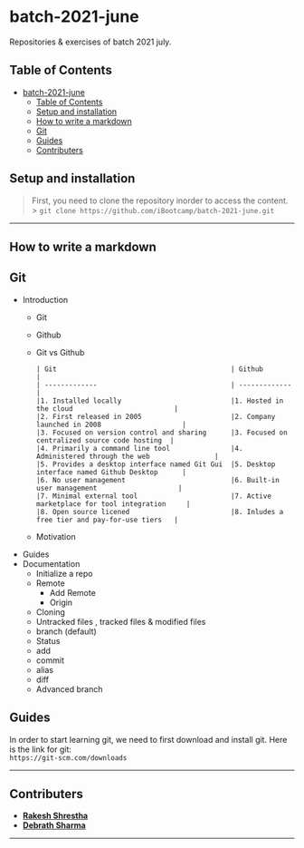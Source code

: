 # batch-2021-june

Repositories &amp; exercises of batch 2021 july.

## Table of Contents

- [batch-2021-june](#batch-2021-june)
  - [Table of Contents](#table-of-contents)
  - [Setup and installation](#setup-and-installation)
  - [How to write a markdown](#how-to-write-a-markdown)
  - [Git](#git)
  - [Guides](#guides)
  - [Contributers](#contributers)

## Setup and installation

> First, you need to clone the repository inorder to access the content. <br/> > `git clone https://github.com/iBootcamp/batch-2021-june.git`

---

## How to write a markdown

## Git

- Introduction
  - Git
  - Github
  - Git vs Github

        | Git                                           | Github                                        |
        | -------------                                 | -------------                                 |
        |1. Installed locally                           |1. Hosted in the cloud                         |
        |2. First released in 2005                      |2. Company launched in 2008                    | 
        |3. Focused on version control and sharing      |3. Focused on centralized source code hosting  |
        |4. Primarily a command line tool               |4. Administered through the web                | 
        |5. Provides a desktop interface named Git Gui  |5. Desktop interface named Github Desktop      |
        |6. No user management                          |6. Built-in user management                    | 
        |7. Minimal external tool                       |7. Active marketplace for tool integration     | 
        |8. Open source licened                         |8. Inludes a free tier and pay-for-use tiers   |
        


  - Motivation
- Guides
- Documentation
  - Initialize a repo
  - Remote
    - Add Remote
    - Origin
  - Cloning
  - Untracked files , tracked files & modified files
  - branch (default)
  - Status
  - add
  - commit
  - alias
  - diff
  - Advanced branch

## Guides
In order to start learning git, we need to first download and install git. Here is the link for git:  <br/>  `https://git-scm.com/downloads`

---
## Contributers

- [**Rakesh Shrestha**](https://github.com/aomini)
- [**Debrath Sharma**](https://github.com/Madara-coder)

---
